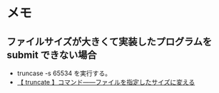 # メモ

## ファイルサイズが大きくて実装したプログラムを submit できない場合
- truncase -s 65534 <filename> を実行する。
- [【 truncate 】コマンド――ファイルを指定したサイズに変える](https://www.atmarkit.co.jp/ait/articles/1712/01/news017.html)
